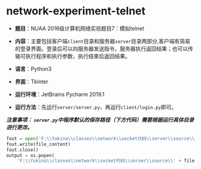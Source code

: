 # network-experiment-telnet
- **题目**：NUAA 2016级计算机网络实验题目7：模拟telnet

- **内容**：主要包括客户端`client`目录和服务器`server`目录两部分,客户端有简易的登录界面。登录后可以向服务器发送指令，服务器执行返回结果；也可以传输可执行程序和执行参数，执行结束后返回结果。

- **语言**：Python3

- **界面**：Tkinter

- **运行环境**：JetBrains Pycharm 2019.1

- **运行方法**：先运行`server/server.py`，再运行`client/login.py`即可。

***注意事项： `server.py`中程序默认的保存路径（下方代码）需要根据运行具体目录进行更改。***
```python
fout = open('F:\\Yukina\\classes\\network\\socket代码\\server\\source\\' + file_name, 'wb')
fout.write(file_content)
fout.close()
output = os.popen(
    'F:\\Yukina\\classes\\network\\socket代码\\server\\source\\' + file_name + ' ' + file_arg)
```
